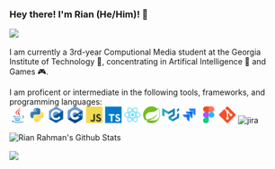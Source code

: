 

### Hey there! I'm Rian (He/Him)! 👋

<img src="https://komarev.com/ghpvc/?username=RiRah123"/>

I am currently a 3rd-year Computional Media student at the Georgia Institute of Technology :honeybee:, concentrating in Artifical Intelligence :robot: and Games :video_game:.

I am proficent or intermediate in the following tools, frameworks, and programming languages:<br>
<span>
  <img src="https://raw.githubusercontent.com/devicons/devicon/master/icons/java/java-original.svg" alt="java" width="30" height="30"/>
  <img src="https://raw.githubusercontent.com/devicons/devicon/master/icons/python/python-original.svg" alt="python" width="30" height="30"/>
  <img src="https://raw.githubusercontent.com/devicons/devicon/master/icons/c/c-original.svg" alt="c" width="30" height="30"/> 
  <img src="https://raw.githubusercontent.com/devicons/devicon/master/icons/cplusplus/cplusplus-original.svg" alt="c++" width="30" height="30"/> 
  <img src="https://raw.githubusercontent.com/devicons/devicon/master/icons/javascript/javascript-original.svg" alt="js" width="30" height="30"/> 
  <img src="https://raw.githubusercontent.com/devicons/devicon/master/icons/typescript/typescript-original.svg" alt="ts" width="30" height="30"/> 
  <img src="https://raw.githubusercontent.com/devicons/devicon/master/icons/react/react-original.svg" alt="react" width="30" height="30"/> 
  <img src="https://raw.githubusercontent.com/devicons/devicon/master/icons/spring/spring-original.svg" alt="react native" width="30" height="30"/> 
  <img src="https://raw.githubusercontent.com/devicons/devicon/master/icons/materialui/materialui-original.svg" alt="mui" width="30" height="30"/> 
  <img src="https://raw.githubusercontent.com/devicons/devicon/master/icons/jira/jira-original.svg" alt="jira" width="30" height="30"/> 
  <img src="https://raw.githubusercontent.com/devicons/devicon/master/icons/figma/figma-original.svg" alt="jira" width="30" height="30"/>
  <img src="https://raw.githubusercontent.com/devicons/devicon/master/icons/git/git-original.svg" alt="jira" width="30" height="30"/> 
  <img src="https://raw.githubusercontent.com/devicons/devicon/master/icons/github/github-white.svg" alt="jira" width="30" height="30"/> 
</span>
<br>

![Rian Rahman's Github Stats](https://github-readme-stats.vercel.app/api?username=RiRah123&include_all_commits=true&theme=radical&show_icons=true&count_private=true)
<div>
<img align="center" src="https://github-readme-stats.vercel.app/api/top-langs/?username=RiRah123&layout=compact&theme=radical"/>
